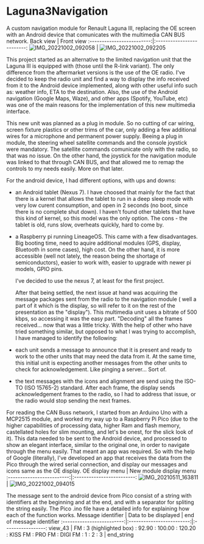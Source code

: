 # Laguna3Navigation
   A custom navigation module for Renault Laguna III, replacing the OE screen with an Android device that comunicates with the multimedia CAN BUS network. 
Back view             |  Front view
:-------------------------:|:-------------------------:
![IMG_20221002_092058](https://user-images.githubusercontent.com/73030948/193441050-f1efbb43-76cb-4566-a6fb-61b67fe674e8.jpg) |  ![IMG_20221002_092205](https://user-images.githubusercontent.com/73030948/193441074-121e753d-78a7-4cbe-b709-bd1acdd1360a.jpg)

   This project started as an alternative to the limited navigation unit that the Laguna III is equipped with (those until the R-link variant). The only difference from the aftermarket versions is the use of the OE radio. I've decided to keep the radio unit and find a way to display the info received from it to the Android device implemented, along with other useful info such as: weather info, ETA to the destination.
Also, the use of the Android navigation (Google Maps, Waze), and other apps (Spotify, YouTube, etc) was one of the main reasons for the implementation of this new multimedia interface.

   This new unit was planned as a plug in module. So no cutting of car wiring, screen fixture plastics or other trims of the car, only adding a few additional wires for a microphone and permanent power supply. 
Beeing a plug in module, the steering wheel satellite commands and the console joystick were mandatory. The satellite commands comunicate only with the radio, so that was no issue. On the other hand, the joystick for the navigation module was linked to that through CAN BUS, and that allowed me to remap the controls to my needs easily. More on that later. 

   For the android device, I had different options, with ups and downs:
- an Android tablet (Nexus 7). I have choosed that mainly for the fact that there is a kernel that allows the tablet to run in a deep sleep mode with very low curent consumption, and open in 2 seconds (no boot, since there is no complete shut down). I haven't found other tablets that have this kind of kernel, so this model was the only option. The cons - the tablet is old, runs slow, overheats quickly, hard to come by. 
- a Raspberry pi running LineageOS. This came with a few disadvantages. Big booting time, need to aquire additional modules (GPS, display, Bluetooth in some cases), high cost. On the other hand, it is more accessible (well not lately, the reason being the shortage of semiconductors), easier to work with, easier to upgrade with newer pi models, GPIO pins. 

   I've decided to use the nexus 7, at least for the first project. 

   After that being settled, the next issue at hand was acquiring the message packages sent from the radio to the navigation module ( well a part of it which is the display, so will refer to it on the rest of the presentation as the "display"). This multimedia unit uses a bitrate of 500 kbps, so accessing it was the easy part. "Decoding" all the frames received... now that was a little tricky. With the help of other who have tried something similar, but opposed to what I was trying to accomplish, I have managed to identify the following:
- each unit sends a message to announce that it is present and ready to work to the other units that may need the data from it. At the same time, this initial unit is expecting another messages from the other units to check for acknowledgement. Like pinging a server... Sort of. 
- the text messages with the icons and alignment are send using the ISO-TO (ISO 15765-2) standard. After each frame, the display sends acknowledgement frames to the radio, so I had to address that issue, or the radio would stop sending the next frames.

For reading the CAN Buss network, I started from an Arduino Uno with a MCP2515 module, and worked my way up to a Raspberry Pi Pico (due to the higher capabilities of processing data, higher Ram and flash memory, castellated holes for slim mounting, and let's be onest, for the slick look of it). 
This data needed to be sent to the Android device, and processed to show an elegant interface, similar to the original one, in order to navigate through the menu easily. That meant an app was required. So with the help of Google (literally), I've developed an app that receives the data from the Pico through the wired serial connection, and display our messages and icons same as the OE display.
OE display menu             |  New module display menu
:-------------------------:|:-------------------------:
![IMG_20210511_163811](https://user-images.githubusercontent.com/73030948/193441588-5d84a813-81a6-4cae-b3fa-1438c31c8d6d.jpg) | ![IMG_20221002_094015](https://user-images.githubusercontent.com/73030948/193441556-13d58a33-d28d-4645-b7f6-0681a14f08fb.jpg)

The message sent to the android device from Pico consist of a string with identifiers at the beginning and at the end, and with a separator for spliting the string easily. The Pico .ino file have a detailed info for explaining how each of the function works.
Message identifier  |  Data to be displayed |  end of message identifier
:-------------------------:|:-------------------------:|:-----------------:
view_43 | FM : 3 (highlighted box) : 92.90 : 100.00 : 120.20 : KISS FM : PRO FM : DIGI FM : 1 : 2 : 3 | end_string
